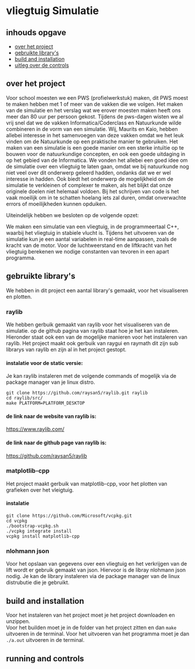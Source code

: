 # vliegtuig Simulatie

## inhouds opgave
- [over het project](##over-het-project)
- [gebruikte library's](##gebruikte-library's)
- [build and installation](##build-and-installation)
- [uitleg over de controls](##running-and-controls)

## over het project
Voor school moesten we een PWS (profielwerkstuk) maken, dit PWS moest te maken hebben met 1 of meer van de vakken die we volgen. 
Het maken van de simulatie en het verslag wat we erover moesten maken heeft ons meer dan 80 uur per persoon gekost.
Tijdens de pws-dagen wisten we al vrij snel dat we de vakken Informatica/Coderclass en Natuurkunde wilde combineren in de vorm van een simulatie. 
Wij, Maurits en Kaio, hebben allebei interesse in het samenvoegen van deze vakken omdat we het leuk vinden om de Natuurkunde op een praktische manier te gebruiken. 
Het maken van een simulatie is een goede manier om een sterke intuïtie op te bouwen voor de natuurkundige concepten, en ook een goede uitdaging in op het gebied van de Informatica. 
We vonden het allebei een goed idee om de simulatie over een vliegtuig te laten gaan, omdat we bij natuurkunde nog niet veel over dit onderwerp geleerd hadden, ondanks dat we er wel interesse in hadden. 
Ook biedt het onderwerp de mogelijkheid om de simulatie te verkleinen of complexer te maken, als het blijkt dat onze originele doelen niet helemaal voldoen. 
Bij het schrijven van code is het vaak moeilijk om in te schatten hoelang iets zal duren, omdat onverwachte errors of moeilijkheden kunnen opduiken.  

Uiteindelijk hebben we besloten op de volgende opzet:   

We maken een simulatie van een vliegtuig, in de programmeertaal C++, waarbij het vliegtuig in stabiele vlucht is.
Tijdens het uitvoeren van de simulatie kun je een aantal variabelen in real-time aanpassen, zoals de kracht van de motor. 
Voor de luchtweerstand en de liftkracht van het vliegtuig berekenen we nodige constanten van tevoren in een apart programma. 

## gebruikte library's
We hebben in dit project een aantal library's gemaakt, voor het visualiseren en plotten.

### raylib
We hebben gerbuik gemaakt van raylib voor het visualiseren van de simulatie. op de github pagina van raylib staat hoe je het kan instaleren. Hieronder staat ook een van de mogelijke manieren voor het instaleren van raylib. Het project maakt ook gerbuik van raygui en raymath dit zijn sub librarys van raylib en zijn al in het project gestopt.
#### instalatie voor de static versie:
Je kan raylib instaleren met de volgende commands of mogelijk via de package manager van je linux distro.
```
git clone https://github.com/raysan5/raylib.git raylib
cd raylib/src/
make PLATFORM=PLATFORM_DESKTOP
```
#### de link naar de website van raylib is:
https://www.raylib.com/
#### de link naar de github page van raylib is:
https://github.com/raysan5/raylib

### matplotlib-cpp
Het project maakt gerbuik van matplotlib-cpp, voor het plotten van grafieken over het vleigtuig.

#### instalatie
```
git clone https://github.com/Microsoft/vcpkg.git
cd vcpkg
./bootstrap-vcpkg.sh
./vcpkg integrate install
vcpkg install matplotlib-cpp
```

### nlohmann json
Voor het opslaan van gegevens over een vliegtuig en het verkrijgen van de lift wordt er gebruik gemaakt van json. Hiervoor is de libray nlohmann json nodig. Je kan de library instaleren via de package manager van de linux distrubutie die je gebruikt.


## build and installation

Voor het instaleren van het project moet je het project downloaden en unzippen.   
Voor het builden moet je in de folder van het project zitten en dan ```make``` uitvoeren in de terminal.
Voor het uitvoeren van het programma moet je dan ```./a.out``` uitvoeren in de terminal.

## running and controls



